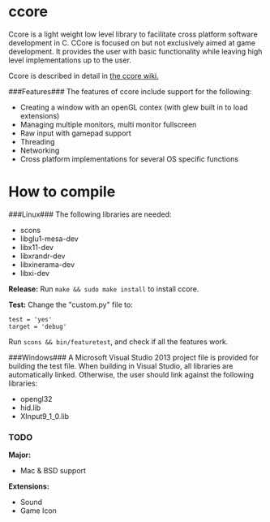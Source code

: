 ccore
=====

Ccore is a light weight low level library to facilitate cross platform software development in C. CCore is focused on but not exclusively aimed at game development. It provides the user with basic functionality while leaving high level implementations up to the user.

Ccore is described in detail in [the ccore wiki.](github.com/jobtalle/ccore/wiki)

###Features###
The features of ccore include support for the following:
- Creating a window with an openGL contex (with glew built in to load extensions)
- Managing multiple monitors, multi monitor fullscreen
- Raw input with gamepad support
- Threading
- Networking
- Cross platform implementations for several OS specific functions

How to compile
==============
###Linux###
The following libraries are needed:
- scons
- libglu1-mesa-dev
- libx11-dev
- libxrandr-dev
- libxinerama-dev
- libxi-dev

**Release:**
Run `make && sudo make install` to install ccore.

**Test:**
Change the "custom.py" file to:

<pre><code>test = 'yes'<br\>
target = 'debug'
</code></pre>

Run <code>scons && bin/featuretest</code>, and check if all the features work.

###Windows###
A Microsoft Visual Studio 2013 project file is provided for building the test file.
When building in Visual Studio, all libraries are automatically linked. Otherwise, the user should link against the following libraries:
- opengl32
- hid.lib
- XInput9_1_0.lib

### TODO ###
**Major:**
- Mac & BSD support

**Extensions:**
- Sound
- Game Icon
